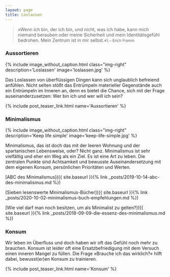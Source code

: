 ```yaml
---
layout: page
title: Loslassen
---
```


>»Wenn ich bin, der ich bin, und nicht, was ich habe, kann mich niemand berauben
oder meine Sicherheit und mein Identitätsgefühl bedrohen. Mein Zentrum ist in
mir selbst.«\\
<small>– Erich Fromm</small>

### Aussortieren

{% include image_without_caption.html
  class="img-right"
  description='Loslassen'
  image='loslassen.jpg'
%}

Das Loslassen von überflüssigen Dingen kann sich unglaublich befreiend anfühlen.
Nicht selten stößt das Entrümpeln materieller Gegenstände auch ein Entrümpeln im
Inneren an, denn es bietet die Chance, sich mit der Frage auseinanderzusetzen:
Wer bin ich und wer will ich sein?

{% include post_teaser_link.html name='Aussortieren' %}

### Minimalismus

{% include image_without_caption.html
  class="img-right"
  description='Keep life simple'
  image='keep-life-simple.jpg'
%}

Minimalismus, das ist doch das mit der leeren Wohnung und der spartanischen
Lebensweise, oder? Nicht ganz. Minimalismus ist sehr vielfältig und eher ein Weg
als ein Ziel. Es ist eine Art zu leben. Die zentralen Punkte sind Achtsamkeit
und bewusste Auseinandersetzung mit dem eigenen Konsum, persönlichen Prioritäten
und Werten.

[ABC des Minimalismus]({{ site.baseurl }}{% link _posts/2019-10-14-abc-des-minimalismus.md %})

[Sieben lesenswerte Minimalismus-Bücher]({{ site.baseurl }}{% link _posts/2020-10-02-minimalismus-buch-empfehlungen.md %})

[Wie viel darf man noch besitzen, um als Minimalist zu gelten?]({{ site.baseurl }}{% link _posts/2018-09-09-die-essenz-des-minimalismus.md %})

### Konsum

Wir leben im Überfluss und doch haben wir oft das Gefühl noch mehr zu brauchen.
Konsum ist leider oft eine Ersatzbefriedigung mit dem Versuch einen inneren
Mangel zu füllen. Die Frage »Brauche ich das wirklich?« hilft dabei,
bewusst(er)en Konsum zu trainieren.

{% include post_teaser_link.html name='Konsum' %}
